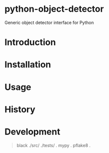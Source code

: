 # python-object-detector
Generic object detector interface for Python

# Introduction
# Installation
# Usage
# History

# Development
> black ./src/ ./tests/ .
> mypy .
> pflake8 .